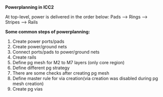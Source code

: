 **Powerplanning in ICC2**

At top-level, power is delivered in the order below:
Pads --> Rings --> Stripes --> Rails


**Some common steps of powerplanning:**
1. Create power ports/pads
2. Create power/ground nets
3. Connect ports/pads to power/ground nets
4. Create rails
5. Define pg mesh for M2 to M7 layers (only core region)
6. Define different pg strategy 
7. There are some checks after creating pg mesh 
8. Define master rule for via creation(via creation was disabled during pg mesh creation)
9. Create pg vias
